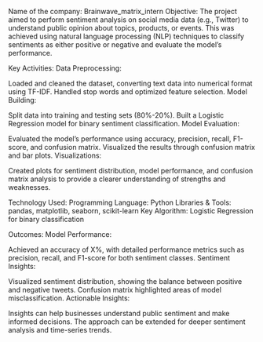 Name of the company: Brainwave_matrix_intern
Objective:
            The project aimed to perform sentiment analysis on social media data (e.g., Twitter) to understand public opinion about topics, products, or events. This was achieved using natural language processing (NLP) techniques to classify sentiments as either positive or negative and evaluate the model’s performance.

Key Activities:
Data Preprocessing:

Loaded and cleaned the dataset, converting text data into numerical format using TF-IDF.
Handled stop words and optimized feature selection.
Model Building:

Split data into training and testing sets (80%-20%).
Built a Logistic Regression model for binary sentiment classification.
Model Evaluation:

Evaluated the model’s performance using accuracy, precision, recall, F1-score, and confusion matrix.
Visualized the results through confusion matrix and bar plots.
Visualizations:

Created plots for sentiment distribution, model performance, and confusion matrix analysis to provide a clearer understanding of strengths and weaknesses.

Technology Used:
Programming Language: Python
Libraries & Tools: pandas, matplotlib, seaborn, scikit-learn
Key Algorithm: Logistic Regression for binary classification

Outcomes:
Model Performance:

Achieved an accuracy of X%, with detailed performance metrics such as precision, recall, and F1-score for both sentiment classes.
Sentiment Insights:

Visualized sentiment distribution, showing the balance between positive and negative tweets.
Confusion matrix highlighted areas of model misclassification.
Actionable Insights:

Insights can help businesses understand public sentiment and make informed decisions.
The approach can be extended for deeper sentiment analysis and time-series trends.
